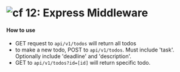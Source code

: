 ![cf](https://i.imgur.com/7v5ASc8.png) 12: Express Middleware
======



#### How to use
* GET request to `api/v1/todos` will return all todos
* to make a new todo, POST to `api/v1/todos`. Must include 'task'. Optionally include 'deadline' and 'description'.
* GET to `api/v1/todos?id=[id]` will return specific todo. 
